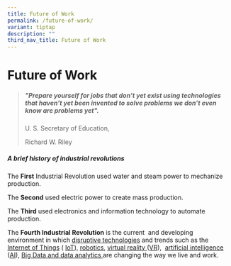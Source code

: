 ```yaml
---
title: Future of Work
permalink: /future-of-work/
variant: tiptap
description: ""
third_nav_title: Future of Work
---
```

<h1>Future of Work</h1>
<blockquote>
<h5>"Prepare yourself for jobs that don’t yet exist using technologies that haven’t yet been invented to solve problems we don’t even know are problems yet".</h5>
<p>U. S. Secretary of Education,</p>
<p>Richard W. Riley&nbsp;</p>
</blockquote>
<h5>A brief history of industrial revolutions</h5>
<p>The <strong>First</strong> Industrial Revolution used water and steam power
to mechanize production.</p>
<p>The <strong>Second</strong> used electric power to create mass production.</p>
<p>The <strong>Third</strong> used electronics and information technology to
automate production.</p>
<p>The <strong>Fourth Industrial Revolution</strong> is the current&nbsp; and
developing environment in which&nbsp;<a href="https://whatis.techtarget.com/definition/disruptive-technology" class="wixui-rich-text__text" rel="noopener noreferrer nofollow" target="_blank">disruptive technologies</a>&nbsp;and
trends such as the <a href="https://www.forbes.com/sites/jacobmorgan/2014/05/13/simple-explanation-internet-things-that-anyone-can-understand/#45a2a6d01d09" class="wixui-rich-text__text" rel="noopener noreferrer nofollow" target="_blank"><u>Internet of Things</u></a> (
<a href="https://internetofthingsagenda.techtarget.com/definition/Internet-of-Things-IoT" class="wixui-rich-text__text" rel="noopener noreferrer nofollow" target="_blank">IoT</a>),&nbsp;<a href="https://whatis.techtarget.com/definition/robotics" class="wixui-rich-text__text" rel="noopener noreferrer nofollow" target="_blank"><u>robotics</u></a>,
<a href="https://sea.pcmag.com/consumer-electronics-reviews-ratings-comparisons/28460/augmented-reality-ar-vs-virtual-reality-vr-whats-the-difference" class="wixui-rich-text__text" rel="noopener noreferrer nofollow" target="_blank"><u> virtual reality</u>
</a>(<a href="https://whatis.techtarget.com/definition/virtual-reality" class="wixui-rich-text__text" rel="noopener noreferrer nofollow" target="_blank">VR</a>),&nbsp;
<a href="https://blog.robotiq.com/whats-the-difference-between-robotics-and-artificial-intelligence" class="wixui-rich-text__text" rel="noopener noreferrer nofollow" target="_blank"><u>artificial intelligence</u>
</a>(<a href="https://searchenterpriseai.techtarget.com/definition/AI-Artificial-Intelligence" class="wixui-rich-text__text" rel="noopener noreferrer nofollow" target="_blank">AI</a>),
<a href="https://www.simplilearn.com/data-science-vs-big-data-vs-data-analytics-article" class="wixui-rich-text__text" rel="noopener noreferrer nofollow" target="_blank"><u> Big Data and data analytics </u>
</a>are changing the way we live and work.</p>